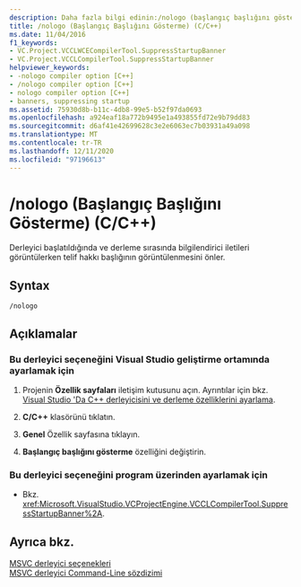 ```yaml
---
description: Daha fazla bilgi edinin:/nologo (başlangıç başlığını gösterme) (C/C++)
title: /nologo (Başlangıç Başlığını Gösterme) (C/C++)
ms.date: 11/04/2016
f1_keywords:
- VC.Project.VCCLWCECompilerTool.SuppressStartupBanner
- VC.Project.VCCLCompilerTool.SuppressStartupBanner
helpviewer_keywords:
- -nologo compiler option [C++]
- /nologo compiler option [C++]
- nologo compiler option [C++]
- banners, suppressing startup
ms.assetid: 75930d8b-b11c-4db8-99e5-b52f97da0693
ms.openlocfilehash: a924eaf18a772b9495e1a493855fd72e9b79dd83
ms.sourcegitcommit: d6af41e42699628c3e2e6063ec7b03931a49a098
ms.translationtype: MT
ms.contentlocale: tr-TR
ms.lasthandoff: 12/11/2020
ms.locfileid: "97196613"
---
```

# <a name="nologo-suppress-startup-banner-cc"></a>/nologo (Başlangıç Başlığını Gösterme) (C/C++)

Derleyici başlatıldığında ve derleme sırasında bilgilendirici iletileri görüntülerken telif hakkı başlığının görüntülenmesini önler.

## <a name="syntax"></a>Syntax

```
/nologo
```

## <a name="remarks"></a>Açıklamalar

### <a name="to-set-this-compiler-option-in-the-visual-studio-development-environment"></a>Bu derleyici seçeneğini Visual Studio geliştirme ortamında ayarlamak için

1. Projenin **Özellik sayfaları** iletişim kutusunu açın. Ayrıntılar için bkz. [Visual Studio 'Da C++ derleyicisini ve derleme özelliklerini ayarlama](../working-with-project-properties.md).

1. **C/C++** klasörünü tıklatın.

1. **Genel** Özellik sayfasına tıklayın.

1. **Başlangıç başlığını gösterme** özelliğini değiştirin.

### <a name="to-set-this-compiler-option-programmatically"></a>Bu derleyici seçeneğini program üzerinden ayarlamak için

- Bkz. <xref:Microsoft.VisualStudio.VCProjectEngine.VCCLCompilerTool.SuppressStartupBanner%2A>.

## <a name="see-also"></a>Ayrıca bkz.

[MSVC derleyici seçenekleri](compiler-options.md)<br/>
[MSVC derleyici Command-Line sözdizimi](compiler-command-line-syntax.md)
